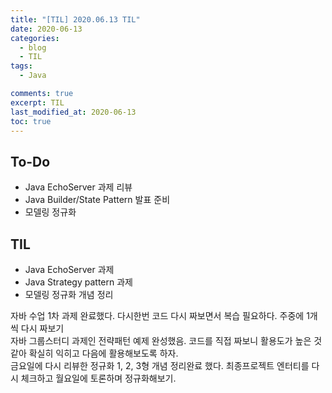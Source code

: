 ```yaml
---
title: "[TIL] 2020.06.13 TIL"
date: 2020-06-13
categories:
  - blog
  - TIL
tags:
  - Java

comments: true
excerpt: TIL
last_modified_at: 2020-06-13
toc: true
---
```


## To-Do

- Java EchoServer 과제 리뷰
- Java Builder/State Pattern 발표 준비
- 모델링 정규화


## TIL

- Java EchoServer 과제 
- Java Strategy pattern 과제 
- 모델링 정규화 개념 정리

자바 수업 1차 과제 완료했다. 다시한번 코드 다시 짜보면서 복습 필요하다. 주중에 1개씩 다시 짜보기  
자바 그룹스터디 과제인 전략패턴 예제 완성했음. 코드를 직접 짜보니 활용도가 높은 것 같아 확실히 익히고 다음에 활용해보도록 하자.  
금요일에 다시 리뷰한 정규화 1, 2, 3형 개념 정리완료 했다. 최종프로젝트 엔터티를 다시 체크하고 월요일에 토론하며 정규화해보기.


